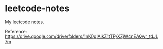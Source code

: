 # leetcode-notes

My leetcode notes. 

Reference: https://drive.google.com/drive/folders/1nKDglAikZ1tTFyXZjW4nEAQwr_tdJL7m
